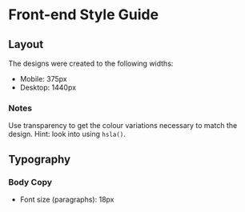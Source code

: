 # Front-end Style Guide

## Layout

The designs were created to the following widths:

- Mobile: 375px
- Desktop: 1440px

### Notes

Use transparency to get the colour variations necessary to match the design. Hint: look into using `hsla()`.

## Typography

### Body Copy

- Font size (paragraphs): 18px

